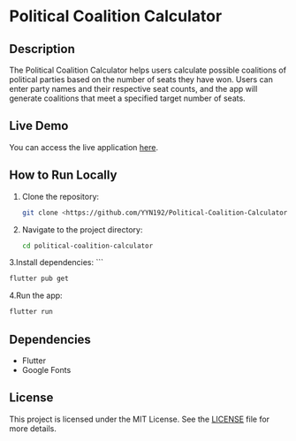 # Political Coalition Calculator

## Description
The Political Coalition Calculator helps users calculate possible coalitions of political parties based on the number of seats they have won. Users can enter party names and their respective seat counts, and the app will generate coalitions that meet a specified target number of seats.

## Live Demo
You can access the live application [here](https://political-coalition-calculator.firebaseapp.com/).

## How to Run Locally
1. Clone the repository:
   ```bash
   git clone <https://github.com/YYN192/Political-Coalition-Calculator>
2. Navigate to the project directory:
      ```bash
   cd political-coalition-calculator
      ```
3.Install dependencies:
    ``` 
   ```bash
  flutter pub get
```

4.Run the app:
  ```bash
flutter run
```

## Dependencies

- Flutter
- Google Fonts

## License

This project is licensed under the MIT License. See the [LICENSE](https://github.com/YYN192/Political-Coalition-Calculator) file for more details.



